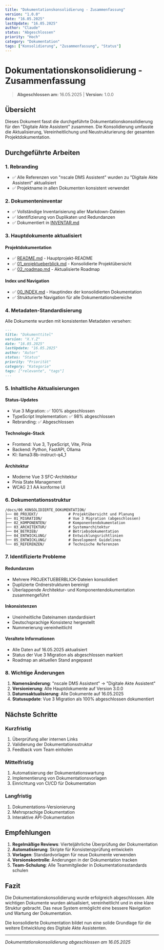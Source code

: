 ```yaml
---
title: "Dokumentationskonsolidierung - Zusammenfassung"
version: "1.0.0"
date: "16.05.2025"
lastUpdate: "16.05.2025"
author: "Claude"
status: "Abgeschlossen"
priority: "Hoch"
category: "Dokumentation"
tags: ["Konsolidierung", "Zusammenfassung", "Status"]
---
```


# Dokumentationskonsolidierung - Zusammenfassung

> **Abgeschlossen am:** 16.05.2025 | **Version:** 1.0.0

## Übersicht

Dieses Dokument fasst die durchgeführte Dokumentationskonsolidierung für den "Digitale Akte Assistent" zusammen. Die Konsolidierung umfasste die Aktualisierung, Vereinheitlichung und Neustrukturierung der gesamten Projektdokumentation.

## Durchgeführte Arbeiten

### 1. Rebranding
- ✅ Alle Referenzen von "nscale DMS Assistent" wurden zu "Digitale Akte Assistent" aktualisiert
- ✅ Projektname in allen Dokumenten konsistent verwendet

### 2. Dokumenteninventar
- ✅ Vollständige Inventarisierung aller Markdown-Dateien
- ✅ Identifizierung von Duplikaten und Redundanzen
- ✅ Dokumentiert in [INVENTAR.md](./INVENTAR.md)

### 3. Hauptdokumente aktualisiert

#### Projektdokumentation
- ✅ [README.md](/opt/nscale-assist/app/README.md) - Hauptprojekt-README
- ✅ [01_projektueberblick.md](./00_PROJEKT/01_projektueberblick.md) - Konsolidierte Projektübersicht
- ✅ [02_roadmap.md](./00_PROJEKT/02_roadmap.md) - Aktualisierte Roadmap

#### Index und Navigation
- ✅ [00_INDEX.md](./00_INDEX.md) - Hauptindex der konsolidierten Dokumentation
- ✅ Strukturierte Navigation für alle Dokumentationsbereiche

### 4. Metadaten-Standardisierung
Alle Dokumente wurden mit konsistenten Metadaten versehen:
```markdown
---
title: "Dokumenttitel"
version: "X.Y.Z"
date: "16.05.2025"
lastUpdate: "16.05.2025"
author: "Autor"
status: "Status"
priority: "Priorität"
category: "Kategorie"
tags: ["relevante", "tags"]
---
```

### 5. Inhaltliche Aktualisierungen

#### Status-Updates
- Vue 3 Migration: ✅ 100% abgeschlossen
- TypeScript Implementation: ✅ 98% abgeschlossen
- Rebranding: ✅ Abgeschlossen

#### Technologie-Stack
- Frontend: Vue 3, TypeScript, Vite, Pinia
- Backend: Python, FastAPI, Ollama
- KI: llama3:8b-instruct-q4_1

#### Architektur
- Moderne Vue 3 SFC-Architektur
- Pinia State Management
- WCAG 2.1 AA konforme UI

### 6. Dokumentationsstruktur

```
/docs/00_KONSOLIDIERTE_DOKUMENTATION/
├── 00_PROJEKT/              # Projektübersicht und Planung
├── 01_MIGRATION/            # Vue 3 Migration (abgeschlossen)
├── 02_KOMPONENTEN/          # Komponentendokumentation
├── 03_ARCHITEKTUR/          # Systemarchitektur
├── 04_BETRIEB/              # Betriebsdokumentation
├── 04_ENTWICKLUNG/          # Entwicklungsrichtlinien
├── 05_ENTWICKLUNG/          # Development Guidelines
└── 05_REFERENZEN/           # Technische Referenzen
```

### 7. Identifizierte Probleme

#### Redundanzen
- Mehrere PROJEKTUEBERBLICK-Dateien konsolidiert
- Duplizierte Ordnerstrukturen bereinigt
- Überlappende Architektur- und Komponentendokumentation zusammengeführt

#### Inkonsistenzen
- Uneinheitliche Dateinamen standardisiert
- Deutschsprachige Konsistenz hergestellt
- Nummerierung vereinheitlicht

#### Veraltete Informationen
- Alle Daten auf 16.05.2025 aktualisiert
- Status der Vue 3 Migration als abgeschlossen markiert
- Roadmap an aktuellen Stand angepasst

### 8. Wichtige Änderungen

1. **Namensänderung**: "nscale DMS Assistent" → "Digitale Akte Assistent"
2. **Versionierung**: Alle Hauptdokumente auf Version 3.0.0
3. **Datumsaktualisierung**: Alle Dokumente auf 16.05.2025
4. **Statusupdate**: Vue 3 Migration als 100% abgeschlossen dokumentiert

## Nächste Schritte

### Kurzfristig
1. Überprüfung aller internen Links
2. Validierung der Dokumentationsstruktur
3. Feedback vom Team einholen

### Mittelfristig
1. Automatisierung der Dokumentationswartung
2. Implementierung von Dokumentationsvorlagen
3. Einrichtung von CI/CD für Dokumentation

### Langfristig
1. Dokumentations-Versionierung
2. Mehrsprachige Dokumentation
3. Interaktive API-Dokumentation

## Empfehlungen

1. **Regelmäßige Reviews**: Vierteljährliche Überprüfung der Dokumentation
2. **Automatisierung**: Skripte für Konsistenzprüfung entwickeln
3. **Vorlagen**: Standardvorlagen für neue Dokumente verwenden
4. **Versionskontrolle**: Änderungen in der Dokumentation tracken
5. **Team-Schulung**: Alle Teammitglieder in Dokumentationsstandards schulen

## Fazit

Die Dokumentationskonsolidierung wurde erfolgreich abgeschlossen. Alle wichtigen Dokumente wurden aktualisiert, vereinheitlicht und in eine klare Struktur gebracht. Das neue System ermöglicht eine bessere Navigation und Wartung der Dokumentation.

Die konsolidierte Dokumentation bildet nun eine solide Grundlage für die weitere Entwicklung des Digitale Akte Assistenten.

---

*Dokumentationskonsolidierung abgeschlossen am 16.05.2025*